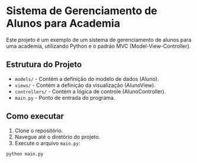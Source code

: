 # Sistema de Gerenciamento de Alunos para Academia

Este projeto é um exemplo de um sistema de gerenciamento de alunos para uma academia, utilizando Python e o padrão MVC (Model-View-Controller).

## Estrutura do Projeto

- `models/` - Contém a definição do modelo de dados (Aluno).
- `views/` - Contém a definição da visualização (AlunoView).
- `controllers/` - Contém a lógica de controle (AlunoController).
- `main.py` - Ponto de entrada do programa.

## Como executar

1. Clone o repositório.
2. Navegue até o diretório do projeto.
3. Execute o arquivo `main.py`:

```bash
python main.py
